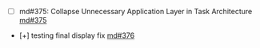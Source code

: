 - [ ] md#375: Collapse Unnecessary Application Layer in Task Architecture [md#375](process/tasks/md#375-md-375-collapse-unnecessary-application-layer-in-task-architecture.md)

- [+] testing final display fix [md#376](process/tasks/md#376-testing-final-display-fix.md)